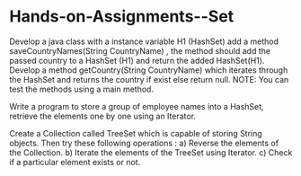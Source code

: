 # Hands-on-Assignments--Set


Develop a java class with a instance variable H1 (HashSet)  add a method saveCountryNames(String CountryName) , the method should add the passed country to a HashSet (H1) and return the added HashSet(H1).
Develop a method getCountry(String CountryName) which iterates through the HashSet and returns the country if exist else return null. 
NOTE: You can test the methods using a main method.


Write a program to store a group of employee names into a HashSet, retrieve the elements one by one using an Iterator.


Create a Collection called TreeSet which is capable of storing String objects. Then try these following operations :
a) Reverse the elements of the Collection.
b) Iterate the elements of the TreeSet using Iterator.
c) Check if a particular element exists or not.
